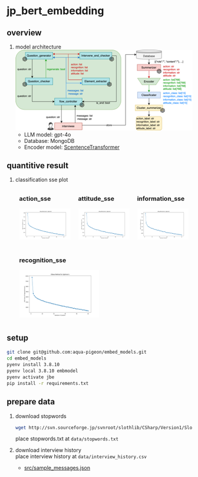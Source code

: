 # jp_bert_embedding

## overview
1. model architecture
    ![model_fig](src/interverwmodel-ver2.png)
    - LLM model: gpt-4o
    - Database: MongoDB
    - Encoder model: [ScentenceTransformer](https://sbert.net)

## quantitive result
1. classification sse plot
    <div style="display: flex; flex-wrap: wrap;">
        <div style="flex: 1; margin: 10px; max-width: 45%;">
            <h3>action_sse</h3>
            <img src="src/elbow_fig/action_sse.png" alt="action_sse" style="width: 100%;">
        </div>
        <div style="flex: 1; margin: 10px; max-width: 45%;">
            <h3>attitude_sse</h3>
            <img src="src/elbow_fig/attitude_sse.png" alt="attitude_sse" style="width: 100%;">
        </div>
        <div style="flex: 1; margin: 10px; max-width: 45%;">
            <h3>information_sse</h3>
            <img src="src/elbow_fig/information_sse.png" alt="information_sse" style="width: 100%;">
        </div>
        <div style="flex: 1; margin: 10px; max-width: 45%;">
            <h3>recognition_sse</h3>
            <img src="src/elbow_fig/recognition_sse.png" alt="recognition_sse" style="width: 100%;">
        </div>
    </div>

## setup
```sh
git clone git@github.com:aqua-pigeon/embed_models.git
cd embed_models
pyenv install 3.8.10
pyenv local 3.8.10 embmodel
pyenv activate jbe
pip install -r requirements.txt
```

## prepare data
1. download stopwords
    ```sh
    wget http://svn.sourceforge.jp/svnroot/slothlib/CSharp/Version1/SlothLib/NLP/Filter/StopWord/word/Japanese.txt -O data/stopwords.txt
    ```
    place stopwords.txt at `data/stopwords.txt`

2. download interview history  
place interview history at `data/interview_history.csv`
    - [src/sample_messages.json](src/sample_messages.json)